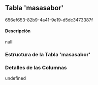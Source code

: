 
## Tabla 'masasabor'
656ef653-82b9-4a41-9e19-d5dc3473387f
#### Descripción

null

### Estructura de la Tabla 'masasabor'




### Detalles de las Columnas
undefined

